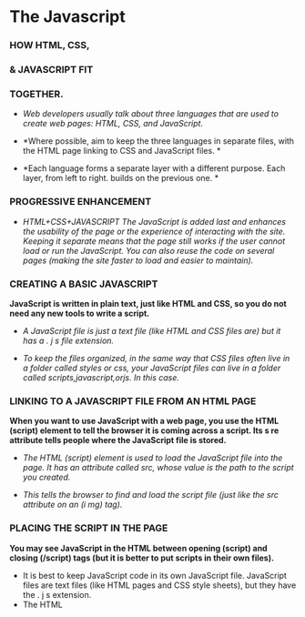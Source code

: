 # The Javascript

### HOW HTML, CSS, 
### & JAVASCRIPT FIT 
### TOGETHER.

- *Web developers usually talk 
about three languages that 
are used to create web pages: 
HTML, CSS, and JavaScript.* 

- *Where possible, aim to keep the 
three languages in separate files, 
with the HTML page linking to 
CSS and JavaScript files. *

- *Each language forms a separate 
layer with a different purpose. 
Each layer, from left to right. 
builds on the previous one. *


### PROGRESSIVE ENHANCEMENT

- *HTML+CSS+JAVASCRIPT 
The JavaScript is added last 
and enhances the usability of 
the page or the experience of 
interacting with the site. 
Keeping it separate means 
that the page still works if the 
user cannot load or run the 
JavaScript. You can also reuse 
the code on several pages 
(making the site faster to load 
and easier to maintain).*

### CREATING A BASIC JAVASCRIPT

**JavaScript is written in plain text, just like HTML and CSS, so you do not 
need any new tools to write a script.**

- *A JavaScript file is just a 
text file (like HTML and CSS 
files are) but it has a . j s file 
extension.*

- *To keep the files organized, in 
the same way that CSS files 
often live in a folder called 
styles or css, your JavaScript 
files can live in a folder called 
scripts,javascript,orjs. 
In this case.*

### LINKING TO A JAVASCRIPT FILE FROM AN HTML PAGE 

**When you want to use JavaScript with a web page, you use the HTML 
(script) element to tell the browser it is coming across a script. 
Its s re attribute tells people where the JavaScript file is stored.**

- *The HTML (script) element is 
used to load the JavaScript file 
into the page. It has an attribute 
called src, whose value is the 
path to the script you created.*

- *This tells the browser to find and 
load the script file (just like the 
src attribute on an (i mg) tag).*

### PLACING THE SCRIPT IN THE PAGE

**You may see JavaScript in the HTML between 
opening (script) and closing (/script) tags 
(but it is better to put scripts in their own files).**

- It is best to keep JavaScript code in its own JavaScript 
file. JavaScript files are text files (like HTML pages and 
CSS style sheets), but they have the . j s extension. 
- The HTML <script> element is used in HTML pages 
to tell the browser to load the JavaScript file (rather like 
the <link> element can be used to load a CSS file). 
- If you view the source code of the page in the browser, 
the JavaScript will not have changed the HTML, 
because the script works with the model of the web 
page that the browser has created. 

### STATEMENTS 

**A script is a series of instructions that a computer can follow one-by-one. 
Each individual instruction or step is known as a statement. 
Statements should end with a semicolon.**

*We will look at what the code on the right does 
shortly, but for the moment note that:* 
- Each of the lines of code in green is a statement. 
- The pink curly braces indicate the start and end 
of a code block. (Each code block could contain 
many more statements.) 
- The code in purple determines which code 
should run (as you will see on p149). 

**JAVASCRIPT IS CASE SENSITIVE** 
JavaScript is case sensitive so hourNow means 
something different to HourNow or HOURNOW.

**STATEMENTS ARE INSTRUCTIONS AND** 
**EACH ONE STARTS ON A NEW LINE** 
*A statement is an individual instruction that the 
computer should follow. Each one should start on a 
new line and end with a semicolon. This makes your 
code easier to read and follow.* 
*The semicolon also tells the JavaScript interpreter 
when a step is over, indicating that it should move 
to the next step.* 

**STATEMENTS CAN BE ORGANIZED** 
**INTO CODE BLOCKS** 
*Some statements are surrounded by curly braces; 
these are known as code blocks. The closing curly 
brace is not followed by a semicolon.* 
*Above, each code block contains one statement 
related to what the current time is. Code blocks 
will often be used to group together many more 
statements. This helps programmers organize their 
code and makes it more readable.* 

### COMMENTS

**You should write comments to explain what your code does. 
They help make your code easier to read and understand. 
This can help you and others who read your code.**

### Variables 

**A script will have to temporarily 
store the bits of information it 
needs to do its job. It can store this 
data in variables.** 

### DATA TYPES 

1. Numberic data type
2. String data type
3. Boolean data type

** Variables can be stored as numbers,strings and boolean** 

**RULES FOR NAMING** 
**VARIABLES**

1.*The name must begin with 
a letter, dollar sign ($),or an 
underscore (_). It must not start 
with a number.*
2.*The name can contain letters, 
numbers, dollar sign ($), or an 
underscore (_). Note that you 
must not use a dash(-) or a 
period (.) in a variable name.*
3.*You cannot use keywords or 
reserved words. Keywords 
are special words that tell the 
interpreter to do something. For 
example, var is a keyword used 
to declare a variable. Reserved 
words are ones that may be used 
in a future version of JavaScript. 
ONLINE EXTRA 
View a full list of keywords and 
reserved words in JavaScript. *
4.*All variables are case sensitive, 
so score and Score would be 
different variable names, but 
it is bad practice to create two 
variables that have the same 
name using different cases.*
5.*Use a name that describes the 
kind of information that the 
variable stores. For example, 
fi rstName might be used to 
store a person's first name, 
l astNarne for their last name, 
and age for their age. *
6.*If your variable name is made 
up of more than one word, use a 
capital letter for the first letter of 
every word after the first word. 
For example, f i rstName rather 
than fi rstnarne (this is referred 
to as camel case). You can also 
use an underscore between each 
word (you cannot use a dash). *
